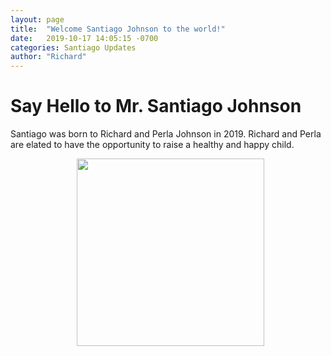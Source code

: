 ```yaml
---
layout: page
title:  "Welcome Santiago Johnson to the world!"
date:   2019-10-17 14:05:15 -0700
categories: Santiago Updates
author: "Richard"
---
```

# Say Hello to Mr. Santiago Johnson <br>

Santiago was born to Richard and Perla Johnson in 2019. Richard and Perla are
elated to have the opportunity to raise a healthy and happy child. 

<figure><center>
  <img width="300" src="https://gallery.mailchimp.com/96050d6198733cfea0f26d4cd/images/07ea2db4-f056-4855-86b6-3fb1636c1c57.jpeg"/>
</center></figure>

